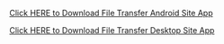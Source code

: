 [Click HERE to Download File Transfer Android Site App](https://github.com/TickTackApps/File-Transfer-Android-Site/releases/download/v1.0-Android/File-Transfer-Android-Site.apk)


[Click HERE to Download File Transfer Desktop Site App](https://github.com/TickTackApps/File-Transfer-System/releases/download/v1.0-Desktop/File.Transfer.Desktop.Site.zip)
